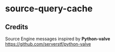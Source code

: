 # source-query-cache


Credits
-------

Source Engine messages inspired by **Python-valve**
https://github.com/serverstf/python-valve
